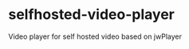 selfhosted-video-player
=======================

Video player for self hosted video based on jwPlayer
